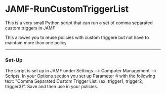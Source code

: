 <h1><b>JAMF-RunCustomTriggerList</b></h1>

This is a very small Python script that can run a set of comma separated custom triggers in JAMF

This allowes you to reuse policies with custom triggere but not have to maintain more than one policy.

<hr>
<h3><b>Set-Up</b></h3>

The script is set up in JAMF under Settings --> Computer Management --> Scripts. In your Options section you set up Parameter 4 with the following text: "Comma Separated Custom Trigger List. (ex. trigger1, trigger2, trigger3)". Save and then use in your policies.

